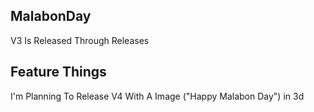 ## MalabonDay

V3 Is Released Through Releases

## Feature Things
I'm Planning To Release V4 With A Image ("Happy Malabon Day") in 3d
